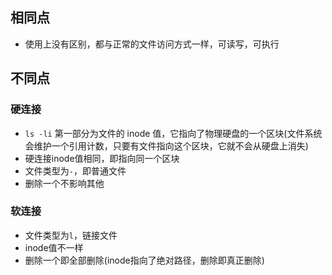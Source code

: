 ## 相同点
- 使用上没有区别，都与正常的文件访问方式一样，可读写，可执行

## 不同点
### 硬连接
- `ls -li` 第一部分为文件的 inode 值，它指向了物理硬盘的一个区块(文件系统会维护一个引用计数，只要有文件指向这个区块，它就不会从硬盘上消失)
- 硬连接inode值相同，即指向同一个区块
- 文件类型为`-`，即普通文件
- 删除一个不影响其他
### 软连接
- 文件类型为`l`，链接文件
- inode值不一样
- 删除一个即全部删除(inode指向了绝对路径，删除即真正删除)
